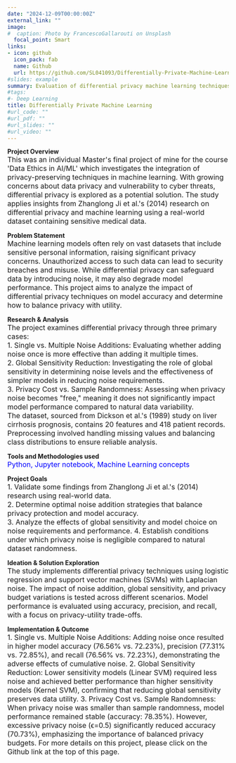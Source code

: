 ```yaml
---
date: "2024-12-09T00:00:00Z"
external_link: ""
image:
#  caption: Photo by FrancescoGallarouti on Unsplash
  focal_point: Smart
links:
- icon: github
  icon_pack: fab
  name: Github
  url: https://github.com/SL041093/Differentially-Private-Machine-Learning
#slides: example
summary: Evaluation of differential privacy machine learning techniques for safeguarding data
#tags:
#- Deep Learning
title: Differentially Private Machine Learning
#url_code: ""
#url_pdf: ""
#url_slides: ""
#url_video: ""
---
```


**Project Overview**  
<span style="font-size: medium;"> This was an individual Master's final project of mine for the course 'Data Ethics in AI/ML' which investigates the integration of privacy-preserving techniques in machine learning. With growing concerns about data privacy and vulnerability to cyber threats, differential privacy is explored as a potential solution. The study applies insights from Zhanglong Ji et al.'s (2014) research on differential privacy and machine learning using a real-world dataset containing sensitive medical data. </span>
  
**Problem Statement**  
<span style="font-size: medium;"> Machine learning models often rely on vast datasets that include sensitive personal information, raising significant privacy concerns. Unauthorized access to such data can lead to security breaches and misuse. While differential privacy can safeguard data by introducing noise, it may also degrade model performance. This project aims to analyze the impact of differential privacy techniques on model accuracy and determine how to balance privacy with utility. </span>
  
**Research & Analysis**  
<span style="font-size: medium;"> The project examines differential privacy through three primary cases: </span>  
<span style="font-size: medium;"> 1. Single vs. Multiple Noise Additions: Evaluating whether adding noise once is more effective than adding it multiple times. </span>  
<span style="font-size: medium;"> 2. Global Sensitivity Reduction: Investigating the role of global sensitivity in determining noise levels and the effectiveness of simpler models in reducing noise requirements. </span>  
<span style="font-size: medium;"> 3. Privacy Cost vs. Sample Randomness: Assessing when privacy noise becomes "free," meaning it does not significantly impact model performance compared to natural data variability. </span>  
<span style="font-size: medium;"> The dataset, sourced from Dickson et al.'s (1989) study on liver cirrhosis prognosis, contains 20 features and 418 patient records. Preprocessing involved handling missing values and balancing class distributions to ensure reliable analysis.</span>  

**Tools and Methodologies used**  
<span style="font-size: medium; color: blue;"> Python, Jupyter notebook, Machine Learning concepts </span>  

**Project Goals**  
<span style="font-size: medium;"> 1. Validate some findings from Zhanglong Ji et al.'s (2014) research using real-world data. </span>  
<span style="font-size: medium;"> 2. Determine optimal noise addition strategies that balance privacy protection and model accuracy. </span>  
<span style="font-size: medium;"> 3. Analyze the effects of global sensitivity and model choice on noise requirements and performance. </span>
<span style="font-size: medium;"> 4. Establish conditions under which privacy noise is negligible compared to natural dataset randomness. </span>

**Ideation & Solution Exploration**  
<span style="font-size: medium;"> The study implements differential privacy techniques using logistic regression and support vector machines (SVMs) with Laplacian noise. The impact of noise addition, global sensitivity, and privacy budget variations is tested across different scenarios. Model performance is evaluated using accuracy, precision, and recall, with a focus on privacy-utility trade-offs. </span>  

**Implementation & Outcome**  
<span style="font-size: medium;"> 1. Single vs. Multiple Noise Additions: Adding noise once resulted in higher model accuracy (76.56% vs. 72.23%), precision (77.31% vs. 72.85%), and recall (76.56% vs. 72.23%), demonstrating the adverse effects of cumulative noise. </span>
<span style="font-size: medium;"> 2. Global Sensitivity Reduction: Lower sensitivity models (Linear SVM) required less noise and achieved better performance than higher sensitivity models (Kernel SVM), confirming that reducing global sensitivity preserves data utility. </span>
<span style="font-size: medium;"> 3. Privacy Cost vs. Sample Randomness: When privacy noise was smaller than sample randomness, model performance remained stable (accuracy: 78.35%). However, excessive privacy noise (ϵ=0.5) significantly reduced accuracy (70.73%), emphasizing the importance of balanced privacy budgets. </span>
<span style="font-size: medium;"> For more details on this project, please click on the Github link at the top of this page.</span>  


